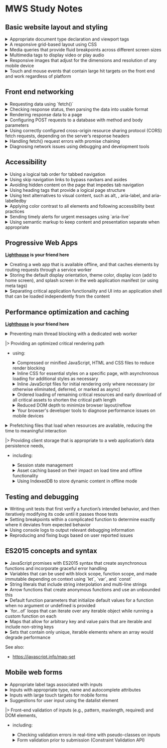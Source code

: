 MWS Study Notes
=====

## Basic website layout and styling
 <details>
    <summary>Appropriate document type declaration and viewport tags
    </summary>
    
```
<!DOCTYPE HTML>
<html lang="en">
```
within `<head>`:
```
<meta name="viewport" content="width=device-width, initial-scale=1.0">
<meta name="description" content="Simple PWA Calculator for practice lab">
```
</details>
    
 <details>
    <summary>A responsive grid-based layout using CSS
    </summary>
    
* Use [flexbox](https://css-tricks.com/snippets/css/a-guide-to-flexbox/)

    - Utilize media queries and change `flex-flow:` css attribute as needed. 

         A: `flex-flow: column` , B: `flex-flow: row` (default)
         ```  
             A           B
             |------|    |      |      |      |  
             | text |    | text | text | text |
             |------|    |      |      |      |
             | text |
             |------|
             | text |
        ```

    - Utilize query selector to target specific children in  a flex container `.container .col:nth-child(1)`
</details>
    
    
 <details>
    <summary>Media queries that provide fluid breakpoints across different screen sizes
    </summary>

* Set the viewport
```
<meta name="viewport" content="width=device-width, initial-scale=1">
```

**When using the viewport meta tag, make sure you don't set `maximum-scale=1` or set `user-scaleable=no`. Let users zoom if they need to!**

* Use Media Queries. 

    - Within same CSS file:
    ```
    @media screen and (max-width: 48rem) {
    .container .col {
        width: 95%;
    }
    }
    ```
    *NOTE: 48rem: (768 pixels at browser's default font size or 48 times the default font size in the user's browser))*

    - Separate CSS files:
    ```
    <link rel="stylesheet" media="(max-width: 640px)" href="max-640px.css">
    <link rel="stylesheet" media="(min-width: 640px)" href="min-640px.css">
    <link rel="stylesheet" media="(orientation: portrait)" href="portrait.css">
    <link rel="stylesheet" media="(orientation: landscape)" href="landscape.css">
    ```
* It is also possible to create queries based on min-device-width, though **this practice is strongly discouraged**.

* Do not use large fixed width elements. **Use relative units**

    *"Consider using relative units like em or rem for things like text size, instead of pixel values. Some browsers support resizing text only in user preferences, and if you're using a pixel value for text, this setting will not affect your copy. If, however, you've used relative units throughout, then the site copy will update to reflect the user's preference."*

* Content should not rely on a particular viewport width to render well.
</details>

    
 <details>
    <summary>Multimedia tags to display video or play audio</summary>

* Use video with multiple formats where possible. 
    ```
    <video controls>
         <source src="https://storage.googleapis.com/webfundamentals-assets/videos/chrome.webm" type="video/webm">
        <source src="https://storage.googleapis.com/webfundamentals-assets/videos/chrome.mp4" type="video/mp4">
        <p>This browser does not support the video element.</p>
    </video>
    ```
</details>

    
 <details>
    <summary>Responsive images that adjust for the dimensions and resolution of any mobile device</summary>

* Remember to prevent responsive images from overflowing the screen
    ```
    img {
        max-width: 100%;
    }
    ```
    *NOTE: You can also Utilize the `vw` and `vh` for this `100vw` = 100 view port width*
    
* Use `srcset`
    ```
    srcset="images/sfo-1600_large.jpg 1600w, images/sfo-1000_large.jpg 1000w, images/sfo-800_medium.jpg 800w, images/sfo-500_small.jpg 500w"
    ```
    *In the above code, "On a 1x display, the browser fetches sfo-500_small.jpg when the window is narrower than 500px, sfo-800_medium.jpg when it is narrower than 800px, and so forth."*

* Use `sizes` attribute to tell the browser the display size of the image before it is fetched.
    ```
    sizes="(max-width: 700px) 90vw, 50vw"
    ```
    *REASON: Unless we tell it otherwise, the browser assumes the images will be displayed at 100% of the viewport width and fetches the images based on this. We need a way to tell the browser beforehand if the images will be displayed at a different size.*
    ```
    <img src="400.png" 
     sizes="(min-width: 600px) 25vw, (min-width: 500px) 50vw, 100vw"
     srcset="100.png 100w, 200.png 200w, 400.png 400w,
             800.png 800w, 1600.png 1600w, 2000.png 2000w" alt="an example image">
    ```
    *The sizes attribute, in the above example, uses several media queries to specify the size of the image. When the browser width is greater than 600px, the image is 25% of the viewport width; when it is between 500px and 600px, the image is 50% of the viewport width; and below 500px, it is full width.*


    [[Read More...](https://ericportis.com/posts/2014/srcset-sizes/)]

* Use `<picture>`
    ```
    <picture>
        <source media="(min-width: 800px)" srcset="head.jpg, head-2x.jpg 2x">
        <source media="(min-width: 450px)" srcset="head-small.jpg, head-small-2x.jpg 2x">
        <img src="head-fb.jpg" srcset="head-fb-2x.jpg 2x" alt="a head carved out of wood">
    </picture>
    ```
    *In the above example, if the browser width is at least 800px then either head.jpg or head-2x.jpg is used, depending on the device resolution. If the browser is between 450px and 800px, then either head-small.jpg or head-small- 2x.jpg is used, again, depending on the device resolution. For screen widths less than 450px and backward compatibility where the picture element isn’t supported, the browser renders the img element instead, and should always be include*
</details>

    
 <details>
    <summary>Touch and mouse events that contain large hit targets on the front end and work regardless of platform</summary>

* When your design is displayed on a mobile device, you should ensure that interactive elements like buttons or links are large enough, and have enough space around them, to make them easy to press without accidentally overlapping onto other elements. This benefits all users, but is especially helpful for anyone with a motor impairment.

* A minimum recommended touch target size is around 48 device independent pixels on a site with a properly set mobile viewport. For example, while an icon may only have a width and height of 24px, you can use additional padding to bring the tap target size up to 48px. The 48x48 pixel area corresponds to around 9mm, which is about the size of a person's finger pad area.

* Touch targets should also be spaced about 8 pixels apart, both horizontally and vertically, so that a user's finger pressing on one tap target does not inadvertently touch another tap target.

* Elements should respond to touch and give visual feedback
    ```
    .btn {
    background-color: #4285f4;
    }

    .btn:hover {
    background-color: #296CDB;
    }

    .btn:focus {
    background-color: #0F52C1;

    /* The outline parameter suppresses the border
    color / outline when focused */
    outline: 0;
    }

    .btn:active {
    background-color: #0039A8;
    }
    ```

*Only suppress the default `outline` styles mentioned above if you have pseudo classes for `:hover`, `:active` and `:focus`!*

**Never set outline to 0 or none without providing a focus alternative!**

* For touch events and gestures: In Chrome (version 55 and later), Internet Explorer & Edge, `PointerEvents` are the recommended approach for implementing custom gestures. In other browsers `TouchEvents` and `MouseEvents` are the correct approach. ie:
    ```
    // Check if pointer events are supported.
    if (window.PointerEvent) {
    swipeFrontElement.addEventListener('pointermove', this.handleGestureMove, true);
    } else {
    swipeFrontElement.addEventListener('touchmove', this.handleGestureMove, true);
    }
    ```
    [[Read More...](https://developers.google.com/web/fundamentals/design-and-ux/input/touch)]

</details>

## Front end networking

    
 <details>
    <summary>Requesting data using `fetch()`</summary>

Basic syntax:
```
fetch('examples/animals.json')
    .then(logResult)
    .catch(logError);
```
</details>

    
 <details>
    <summary>Checking response status, then parsing the data into usable format</summary>

```
fetch('examples/non-existent.json')
.then(response => {
    // check response status
    if (!response.ok) {
    throw Error(response.statusText);
    }
    return response;
})
.then(logResult)
.catch(logError);
```
</details>

    
 <details>
    <summary>Rendering response data to a page</summary>

While it may be tempting to fetch HTML and append it using the innerHTML attribute, **be careful**. This can expose your site to cross-site scripting attacks! Recommended approach:
```
fetch('examples/car-description.txt')
.then(response => {
    // check response status
    if (!response.ok) {
    throw Error(response.statusText);
    }
    return response.text();
})
.then(data => {
    // using existing element
    const message = document.getElementById('message');
    message.textContent = data;


    // To create new elements:
    const message = document.getElementById('contentScreen');
    const card = document.createElement('div')
    card.textContent = data;
    contentScreen.appendChild(card);
})
.catch(logError);
```
</details>
    
 <details>
    <summary>Configuring POST requests to a database with method and body parameters</summary>

* Basic syntax:
    ```
    fetch('examples/login', {
        method: 'POST',
        body: 'name=david&password=hello'
    })
    .then(validateResponse)
    .then(readResponseAsText)
    .then(showText)
    .catch(logError);
    ```
* Utilize the [FormData](https://developer.mozilla.org/en-US/docs/Web/API/FormData) interface:
    ```
    const formData = new FormData(document.getElementById('msg-form'));
    ```
</details>
    
 <details>
    <summary>Using correctly configured cross-origin resource sharing protocol (CORS) fetch requests, depending on the server’s response headers</summary>

```
fetch('http://localhost:5001/', {
    method: 'POST',
    body: formData,
    mode: 'no-cors'
})
```

* `same-origin` — If a request is made to another origin with this mode set, the result is simply an error. You could use this to ensure that a request is always being made to your origin.
* `no-cors` — Prevents the method from being anything other than HEAD, GET or POST, and the headers from being anything other than simple headers. 
* `cors` — Allows cross-origin requests, for example to access various APIs offered by 3rd party vendors. These are expected to adhere to the CORS protocol. Only a limited set of headers are exposed in the Response, but the body is readable.

</details>

 <details>
    <summary>Handling fetch() request errors with promise chaining</summary>

Basic syntax:
```
fetch('examples/car-description.txt')
.then(validateResponse)
.then(readResponseAsText)
.then(showText)
.catch(error=>{
    // handle errors here
});
```
</details>
    
 <details>
    <summary>Diagnosing network issues using debugging and development tools</summary>

https://developers.google.com/web/tools/chrome-devtools/network

</details>

## Accessibility

 <details>
    <summary>Using a logical tab order for tabbed navigation</summary>

* It's important to note that, using CSS, it's possible to have things exist in one order in the DOM but appear in a different order on screen. For example, if you use a CSS property like `float` to move one button to the right, the buttons appear in a different order on screen. But, because their order in the DOM remains the same, so does their tab order.

    **Be careful when changing the visual position of elements on screen using CSS. This can cause the tab order to jump around, seemingly at random, confusing users who rely on the keyboard.**


* Use `tabindex`
    
    - `tabindex="0"`: Inserts an element into the natural tab order. The element can be focused by pressing the Tab key, and the element can be focused by calling its focus() method
        ```
        <custom-button tabindex="0">Press Tab to Focus Me!</custom-button>
        ```
    - `tabindex="-1"`: Removes an element from the natural tab order, but the element can still be focused by calling its focus() method
        ```
        <button id="foo" tabindex="-1">I'm not keyboard focusable</button>
        <button onclick="foo.focus();">Focus my sibling</button>
        ```
    - `tabindex="5"`: Any tabindex greater than 0 jumps the element to the front of the natural tab order. If there are multiple elements with a tabindex greater than 0, the tab order starts from the lowest value that is greater than zero and works its way up. **Using a tabindex greater than 0 is considered an anti-pattern.**
        ```
        <button>I should be first</button>
        <button>And I should be second</button>
        <button tabindex="5">But I jumped to the front!</button>
        ```
* Utilize `aria-hidden` attribute. Applying this attribute to an element effectively removes it and all of its descendants from the accessibility tree. The only exceptions are elements referred to by an aria-labelledby or aria-describedby attribute.

* When making your own control elements refer to https://www.w3.org/TR/wai-aria-practices/
</details>

 <details>
    <summary>Using skip navigation links to bypass navbars and asides</summary>

* Example
    ```
    <body>
    <a href="#maincontent">Skip to main content</a>
    ...
    <main id="maincontent">
    <h1>Heading</h1>
    <p>This is the first paragraph</p>
    ```
</details>

 <details>
    <summary>Avoiding hidden content on the page that impedes tab navigation</summary>

* *When you have elements like this that receive focus when they're off screen, it can seem as if the focus is disappearing and reappearing as the user tabs through the page — clearly an undesirable effect. Ideally, we should prevent the panel from gaining focus when it's off screen, and only allow it to be focused when the user can interact with it.*

* Sometimes you need to do a bit of detective work to figure out where focus has gone. You can use `document.activeElement` from the console to figure out which element is currently focused

</details>

 <details>
    <summary>Using heading tags that provide a logical page structure</summary>

* Heading list follows the DOM order rather than the visual order.

* Not all headings have to be visible on-screen. Wikipedia, for instance, uses a technique that deliberately places some headings off-screen to specifically make them accessible only to screen readers and other assistive technology.
    ```
    <style>
    .sr-only {
        position:absolute;
        left:-10000px;
        top:auto;
        width:1px;
        height:1px;
        overflow:hidden;
    }
    </style>

    <h2 class="sr-only">This heading is offscreen.</h2>
    ```
</details>

 <details>
    <summary>Using text alternatives to visual content, such as alt, <label>, aria-label, and aria-labelledby</summary>

* Clickable text such as "learn more" or "click here" provides no semantic information about where the link goes. Instead, **use descriptive text like "learn more about responsive design" or "see this canvas tutorial" to help screen readers provide meaningful context about links.**

    ```
    <a href="moreinfo.html" aria-label="learn more about responsive design">Learn More</a>
    ```
* `alt` - use the alt attribute to provide a useful text alternative to this image. *`alt` differs from `title`, or any type of `caption`, in that it is **only used if the image is not available.***
    ```
    <img src="example.jpg" alt="An example"/>
    ```

    Writing useful alt text is a bit of an art. In order for a string to be a usable text alternative, it needs to convey the same concept as the image, in the same context.

    It's not always useful to describe an image. For example, consider a magnifying glass image inside a search button that has the text "Search". If the text wasn't there, you would definitely give that image an alt value of "search". But because we have the visible text, the screen reader will pick up and read aloud the word "search"; thus, an identical alt value on the image is redundant.

    However, we know that if we leave the alt text out, we'll probably hear the image file name instead, which is both useless and potentially confusing. In this case you can just use an empty alt attribute, and the screen reader will skip the image altogether.

    **All images should have an alt attribute, but they need not all have text.**

* `aria-label` - allows us to specify a string to be used as the accessible label.
    ```
    <button aria-label="menu" class="hamburger"></button>
    ```

* `aria-labelledby` - allows us to specify the ID of another element in the DOM as an element's label.
    ```
    <span id="rg-label">Drink Options</span>
    <div role="radiogroup" aria-labelledby="rg-label">
        ...
    </div>
    ```

* `aria-owns` - This attribute allows us to tell assistive technology that an element that is separate in the DOM should be treated as a child of the current element, or to rearrange existing child elements into a different order. For example, if a pop-up sub-menu is visually positioned near its parent menu, but cannot be a DOM child of its parent because it would affect the visual presentation, you can use aria-owns to present the sub-menu as a child of the parent menu to a screen reader.

* `label`
    ```
    <label>
        <input type="checkbox">Receive promotional offers?
    </label>
    ``` 
    or
    ```
    <input id="promo" type="checkbox">
    <label for="promo">Receive promotional offers?</label>
    ```
https://developers.google.com/web/fundamentals/accessibility/semantics-aria/aria-labels-and-relationships

</details>

 <details>
    <summary>Applying color contrast to all elements and following accessibility best practices</summary>

* The contrast ratio of `4.5:1` was chosen for level AA because it compensates for the loss in contrast sensitivity...For users with low vision impairments or color deficiencies, we can increase the contrast up to `7:1` for body text.

* Use the [Chrome Accessibility tools](https://chrome.google.com/webstore/detail/accessibility-developer-t/fpkknkljclfencbdbgkenhalefipecmb) to identify low contrast issues

* The WebAIM checklist states...**"color should not be used as the sole method of conveying content or distinguishing visual elements...color alone should not be used to distinguish links from surrounding text"** unless they meet certain contrast requirements. The checklist recommends adding an additional indicator such as an underscore (using the CSS text-decoration property) to indicate when the link is active. 

* A useful exercise is to turn on high-contrast settings and verify that all of the UI in your application is still visible and usable.
</details>

 <details>
    <summary>Sending timely alerts for urgent messages using `aria-live`</summary>

* `aria-live `lets developers mark a part of the page as "live" in the sense that updates should be communicated to users immediately regardless of the page position, rather than if they just happen to explore that part of the page. When an element has an aria-live attribute, the part of the page containing it and its descendants is called a live region.

    * `aria-live="polite"` tells assistive technology to alert the user to this change when it has finished whatever it is currently doing. It's great to use if something is important but not urgent, and accounts for the majority of aria-live use.
    * `aria-live="assertive"` tells assistive technology to interrupt whatever it's doing and alert the user to this change immediately. This is only for important and urgent updates, such as a status message like "There has been a server error and your changes are not saved; please refresh the page", or updates to an input field as a direct result of a user action, such as buttons on a stepper widget.
    * `aria-live="off"` tells assistive technology to temporarily suspend aria-live interruptions.

* `aria-relevant` indicates what types of changes should be presented to the user. There are some options that may be used separately or as a token list.

    * `additions`, meaning that any element being added to the live region is significant. For example, appending a span to an existing log of status messages would mean that the span would be announced to the user (assuming that aria-atomic was false).
    * `text`, meaning that text content being added to any descendant node is relevant. For example, modifying a custom text field's textContent property would read the modified text to the user.
    * `removals`, meaning that the removal of any text or descendant nodes should be conveyed to the user.
    * `all`, meaning that all changes are relevant. However, the default value for aria-relevant is additions text, meaning that if you don't specify aria-relevant it will update the user for any addition to the element, which is what you are most likely to want.

</details>

 <details>
    <summary>Using semantic markup to keep content and presentation separate when appropriate</summary>

* HTML5 introduced some new elements that help define the semantic structure of the page, including `header`, `footer`, `nav`, `article`, `section`, `main`, and `aside`. These elements specifically provide structural clues in the page without forcing any built-in styling (which you should do with CSS anyway).
    ```
    |-----------------------------------|
    | Header                            |
    | | Logo   | Nav                    |
    |-----------------------------------|
    | Main                              |
    ||---------------------------------||
    || Article                         ||
    |||--------------------------------||
    ||| Section           | Aside      ||
    |||-------------------|------------||
    ||| Section           | Aside      ||
    |||-------------------|            ||
    ||| Section           |            ||
    |-----------------------------------|
    | Footer                            |
    || Nav                    | Nav     |

    ```
    See also https://www.semrush.com/blog/semantic-html5-guide/

* Avoid using `div`,`span`, `a` as buttons etc. Style the `button` instead

    *When we don't use an actual button element, the screen reader has no way to know what it has landed on. Also, we would have to do the extra work of adding tabindex to make it usable to keyboard-only users because, as it is coded now, it can only be used with a mouse.*

* Avoid using `<br/>`. Use more css or more semantic tags to seperate content

* Avoid using `<b>`, If its purely presentational, styles like `font-weight:bold`. If it is for emphasis use `<strong>` or `<em>`, this will be empahsized 

</details>

## Progressive Web Apps

**[Lighthouse](https://developers.google.com/web/tools/lighthouse/) is your friend here**

 <details>
    <summary>Creating a web app that is available offline, and that caches elements by routing requests through a service worker</summary>

1. Register a service worker
    ```
    if ('serviceWorker' in navigator) {
    window.addEventListener('load', function() {
        navigator.serviceWorker.register('service-worker.js')
        .then(reg => {
            console.log('Service worker registered! 😎', reg);
        })
        .catch(err => {
            console.log('😥 Service worker registration failed: ', err);
        });
    });
    }
    ```

2. Precache resources. (This code is in your service worker)
    ```
    const cacheName = 'cache-v1';
    const precacheResources = [
    '/',
    'index.html',
    'styles/main.css',
    'images/logo.jpg',
    ];

    self.addEventListener('install', event => {
    console.log('Service worker install event!');
    event.waitUntil(
        caches.open(cacheName)
        .then(cache => {
            return cache.addAll(precacheResources);
        })
    );
    });

    self.addEventListener('activate', event => {
    console.log('Service worker activate event!');
    });

    self.addEventListener('fetch', event => {
    console.log('Fetch intercepted for:', event.request.url);
    event.respondWith(caches.match(event.request)
        .then(cachedResponse => {
            if (cachedResponse) {
            return cachedResponse;
            }
            return fetch(event.request);
        })
        );
    });
    ```
    **TIP: Remember The service worker must be on the same origin as the document that registers the ServiceWorker**

</details>

 <details>
    <summary>Storing the default display orientation, theme color, display icon (add to home screen), and splash screen in the web application manifest (or using meta tags)</summary>

* The `manifest.json` file tells the browser how to style and format some of the progressive aspects your app, such as the browser chrome, home screen icon, and splash screen. It can also be used to configure your web app to open in standalone mode, like a native app does (in other words, outside of the browser).

    Support is still under development for some browsers as of the time of this writing, and the `<meta>` tags configure a subset of these features for certain browsers that don't yet have full support.

* Manifest must be in the root of web app `/manifest.json`

* Manifest boilerplate:
    ```
    {
    "name": "Space Missions",
    "short_name": "Space Missions",
    "lang": "en-US",
    "start_url": "/index.html",
    "display": "standalone",
    "theme_color": "#FF9800",
    "background_color": "#FF9800",
    "icons": [
        {
        "src": "images/touch/icon-128x128.png",
        "sizes": "128x128"
        },
        {
        "src": "images/touch/icon-192x192.png",
        "sizes": "192x192"
        },
        {
        "src": "images/touch/icon-256x256.png",
        "sizes": "256x256"
        },
        {
        "src": "images/touch/icon-384x384.png",
        "sizes": "384x384"
        },
        {
        "src": "images/touch/icon-512x512.png",
        "sizes": "512x512"
        }
    ]
    }
    ```

* PWA Meta tags ( needless to say these are part of the `<head>` ):
    ```
    <link rel="manifest" href="manifest.json">

    <meta name="mobile-web-app-capable" content="yes">
    <meta name="apple-mobile-web-app-capable" content="yes">
    <meta name="application-name" content="Space Missions">
    <meta name="apple-mobile-web-app-title" content="Space Missions">
    <meta name="theme-color" content="#FF9800">
    <meta name="msapplication-navbutton-color" content="#FF9800">
    <meta name="apple-mobile-web-app-status-bar-style" content="black-translucent">
    <meta name="msapplication-starturl" content="/index.html">
    <meta name="viewport" content="width=device-width, initial-scale=1, shrink-to-fit=no">

    <link rel="icon" sizes="128x128" href="/images/touch/icon-128x128.png">
    <link rel="apple-touch-icon" sizes="128x128" href="/images/touch/icon-128x128.png">
    <link rel="icon" sizes="192x192" href="icon-192x192.png">
    <link rel="apple-touch-icon" sizes="192x192" href="/images/touch/icon-192x192.png">
    <link rel="icon" sizes="256x256" href="/images/touch/icon-256x256.png">
    <link rel="apple-touch-icon" sizes="256x256" href="/images/touch/icon-256x256.png">
    <link rel="icon" sizes="384x384" href="/images/touch/icon-384x384.png">
    <link rel="apple-touch-icon" sizes="384x384" href="/images/touch/icon-384x384.png">
    <link rel="icon" sizes="512x512" href="/images/touch/icon-512x512.png">
    <link rel="apple-touch-icon" sizes="512x512" href="/images/touch/icon-512x512.png">
    ```
</details>

 <details>
    <summary>Separating critical application functionality and UI into an application shell that can be loaded independently from the content</summary>

* An App Shell should: 
    - Load fast
    - Use as little data as possible
    - Use static assets from a local cache
    - Separate content from navigation
    - Retrieve and display page-specific content (HTML, JSON, etc.)
    - Optionally, cache dynamic content

* Sample App Shell Boilerplate:
    ```
    <!DOCTYPE html>
    <html>
    <head>
    <meta charset="utf-8">
    <title>App Shell</title>
    <link rel="manifest" href="/manifest.json">
    <meta http-equiv="X-UA-Compatible" content="IE=edge">
    <meta name="viewport" content="width=device-width, initial-scale=1.0">
    <link rel="stylesheet" type="text/css" href="styles/inline.css">
    </head>

    <body>
    <header class="header">
        <h1 class="header__title">App Shell</h1>
    </header>

    <nav class="nav">
    ...
    </nav>

    <main class="main">
    ...
    </main>

    <div class="dialog-container">
    ...
    </div>

    <div class="loader">
        <!-- Show a spinner or placeholders for content -->
    </div>

    <script src="app.js" async></script>
    <script>
    if ('serviceWorker' in navigator) {
        navigator.serviceWorker.register('/sw.js').then(function(registration) {
        // Registration was successful
        console.log('ServiceWorker registration successful with scope: ', registration.scope);
        }).catch(function(err) {
        // registration failed :(
        console.log('ServiceWorker registration failed: ', err);
        });
    }
    </script>
    </body>
    </html>
    ```
</details>

## Performance optimization and caching

**[Lighthouse](https://developers.google.com/web/tools/lighthouse/) is your friend here**

 <details>
    <summary>Preventing main thread blocking with a dedicated web worker</summary>

* Basic Syntax
    ```
    if (!window.Worker) {
        console.log('Your browser doesn\'t support web workers.')
        return;
    }
	const myWorker = new Worker("worker.js");
    ```
* Setup listener for data from worker
    ```
	myWorker.onmessage = (event) => {
      // receive data from worker
	}
    ```
* Send data to Worker
    ```
	const myWorker = new Worker("worker.js");
	const sendMessage = () => {
	  myWorker.postMessage(values);
	}
    ```
* Inside worker: Handle received data
    ```
    onmessage = (event) => {
        console.log('Worker: Message received', event);
    }
    ```
    or
    ```
    self.addEventListener('message', (event) => {
        console.log('Worker: Message received', event);
    })
    ```
* Inside worker: Post data back 
    ```
    postMessage(workerResult);
    ```
</details>

|> Providing an optimized critical rendering path 
* using:
    <details>
        <summary>Compressed or minified JavaScript, HTML and CSS files to reduce render blocking</summary>

    * `Minification` is the removal of unnecessary whitespace, comments and other content in text-based resources. It significantly reduces the amount of data you send to users without impacting functionality. Use *uglification* in JavaScript to get more savings through shortening variable and method names. Since SVG is a text-based image format, *it can be optimized with SVGO*.
    </details>


    <details>
            <summary>Inline CSS for essential styles on a specific page, with asynchronous loading for additional styles as necessary</summary>

    * `<link rel="preload">` informs the browser that a resource is needed as part of the current navigation, and that it should start getting fetched as soon as possible.
        ```
        <link rel="preload" as="script" href="super-important.js">
        <link rel="preload" as="style" href="critical.css">
        ```
        - Resources that are fetched using `<link rel="preload">`, but not used by the current page within 3 seconds will trigger a warning in the Console in Chrome Developer Tools, so be sure to keep an eye out for these!*

        - In order to reduce the amount of time the user has to wait for the text content of your site, as well as avoid jarring flashes between system fonts and your preferred ones, you can use <link rel="preload"> in your HTML to let the browser know immediately that a font is needed.

            ```
            <link rel="preload" as="font" crossorigin="crossorigin" type="font/woff2" href="myfont.woff2">
            ```
            *Note that the use of `crossorigin` here is important; without this attribute, the preloaded font is ignored by the browser, and a new fetch takes place. This is because fonts are expected to be fetched anonymously by the browser, and the preload request is only made anonymous by using the `crossorigin` attribute.*

        - **Use-case:** Critical Path CSS and JavaScript

    * `<link rel="preconnect">` informs the browser that your page intends to establish a connection to another origin, and that you’d like the process to start as soon as possible.
        ```
        <link rel="preconnect" href="https://example.com">
        ```
        - **Use-case:** Knowing *Where From*, but not *What* You're Fetching. ie fonts that may change version

        - **Use-case:** Streaming Media

    </details>

    <details>
        <summary>Inline JavaScript files for initial rendering only where necessary (or otherwise eliminated, deferred, or marked as async)</summary>
    
    * Important JS :
         The script is fetched and executed immediately, before the browser continues parsing the page
        ```
        <head>
        <link rel="preload" as="script" href="super-important.js">
        ```
    * all other JS: 
        `async` - A script that will be run asynchronously as soon as it is available
        ```
        <script src="demo_async.js" async></script>
        </body>
        ```
        ```
        -------------------+---------+---------------------
          parsing HTML     | Wait... |  resume parsing html
        --------+----------+---------+---------------------
                | fetching | execute |
                | script   | script  |
        ```
        or 
        `defer` - A script that will not run until after the page has loaded:
        ```
        <script src="demo_defer.js" defer></script>
        </body>
        ```
        ```
        -----------------------------------+---------------
          parsing HTML                     | execute script
        --------+----------+---------------+---------------
                | fetching |
                | script   | 
        ```

    </details>

    <details>
        <summary>Ordered loading of remaining critical resources and early download of all critical assets to shorten the critical path length</summary>

    * The browser's steps when rendering: 
        1. Process HTML markup and build the DOM tree.
        2. Process CSS markup and build the CSSOM tree.
        3. Combine the DOM and CSSOM into a render tree.
        4. Run layout on the render tree to compute geometry of each node.
        5. Paint the individual nodes to the screen.

        **Optimizing the critical rendering path is the process of minimizing the total amount of time spent performing steps 1 through 5 in the above sequence. Doing so renders content to the screen as quickly as possible and also reduces the amount of time between screen updates after the initial render; that is, achieve higher refresh rates for interactive content.**

    * *Optimizing the critical rendering path* refers to prioritizing the display of content that relates to the current user action. It includes
        - Minimizing the number of critical resources: eliminating them, deferring their download, marking them as async, and so on.
        - Optimizing the number of critical bytes to reduce the download time (number of roundtrips).
        - Optimizing the order in which the remaining critical resources are loaded: downloading all critical assets as early as possible to shorten the critical path length.

    * **CSS is a render blocking resource. Get it to the client as soon and as quickly as possible to optimize the time to first render.**.

    * Let's consider some hands-on examples:
        ```
        <link href="style.css"    rel="stylesheet">
        <link href="style.css"    rel="stylesheet" media="all">
        <link href="portrait.css" rel="stylesheet" media="orientation:portrait">
        <link href="print.css"    rel="stylesheet" media="print">
        ```

        * The first declaration is render blocking and matches in all conditions.
        * The second declaration is also render blocking: "all" is the default type so if you don’t specify any type, it’s implicitly set to "all". Hence, the first and second declarations are actually equivalent.
        * The third declaration has a dynamic media query, which is evaluated when the page is loaded. Depending on the orientation of the device while the page is loading, portrait.css may or may not be render blocking.
        * The last declaration is only applied when the page is being printed so it is not render blocking when the page is first loaded in the browser.

    * `<link rel="prefetch">` doesn’t try to make something critical happen faster; instead, it tries to make something non-critical happen earlier, if there’s a chance.
        ```
        <link rel="prefetch" href="page-2.html">
        ```
    </details>

    <details>
        <summary>Reduced DOM depth to minimize browser layout/reflow</summary>
    </details>

    <details>
        <summary>Your browser's developer tools to diagnose performance issues on mobile devices</summary>

    * `Coverage tab` - can help you find unused JavaScript and CSS code. Removing unused code can speed up your page load and save your mobile users cellular data. 
        https://developers.google.com/web/tools/chrome-devtools/coverage

    * `Network tab` - https://developers.google.com/web/tools/chrome-devtools/network

    * `Audits tab` (the best in my opinion)- https://developers.google.com/web/tools/lighthouse

    </details>



 <details>
    <summary>Prefetching files that load when resources are available, reducing the time to meaningful interaction</summary>

* Use `<link rel="prefetch">`
    ```
    <link rel="prefetch" href="page-2.html">
    ```
* Use `serviceWorker` to cache resources

 </details>

|> Providing client storage that is appropriate to a web application’s data persistence needs, 
* including:

    <details>
        <summary>Session state management</summary>
    </details>

    <details>
        <summary>Asset caching based on their impact on load time and offline functionality</summary>
    </details>
    <details>
        <summary>Using IndexedDB to store dynamic content in offline mode</summary>

    **IMPORTANT ! The google tutorials use `idb`, I'm not sure whether we will be allowed to use the idb wrapper during the exam. I've also included the method of doing tasks directly without the idb wrapper.**

    * Because IndexedDB isn't supported by all browsers, we need to check that the user's browser supports it before using it. 
        ```
        if (!('indexedDB' in window)) {
            console.log('This browser doesn\'t support IndexedDB');
            return;
        }
        ```
    * Opening a database
        - default
            ```
            const DBOpenRequest = window.indexedDB.open('developer-books', 1);
            ```
        - idb
            ```
            dbPromise = idb.open('developer-books', 1);
            ```
            `idb.open` takes a database name, version number, and optional callback function for performing database updates (not included in the above code).

    * Upgrading the database:
        - default

            ```
            let db;
            const DBOpenRequest = window.indexedDB.open('developer-books', 2);

            DBOpenRequest.onupgradeneeded = (event) => {
                //handle upgrade logic
                db = DBOpenRequest.result;
                switch (event.oldVersion) {
                case 0:
                // a placeholder case so that the switch block will
                // execute when the database is first created
                // (oldVersion is 0)
                case 1:
                    // handle update logic
                    console.log("upgrading...")
                    console.log('Creating the products object store');
                    db.createObjectStore('products', { keyPath: 'id' });
                }
            }
            ```
        - idb 
            ```
            var dbPromise = idb.open('developer-books', 2, function(upgradeDb) {
            switch (upgradeDb.oldVersion) {
                case 0:
                // a placeholder case so that the switch block will 
                // execute when the database is first created
                // (oldVersion is 0)
                case 1:
                // handle update logic
                console.log("upgrading...")
                console.log('Creating the products object store');
                upgradeDb.createObjectStore('products', {keyPath: 'id'});
                }
            });
            ```
            *`2` represents the version number of your database (it can be any number you want)*

            *`upgradeDb.oldVersion` is the version number of the existing database. Use that in a switch block to handle different DB Version upgrades. Note that no `break` statements are included in the switch block, this is intentional, so that the script runs through all the blocks*

    * All database operations must be carried out within a transaction. 

    * For multiple items, leverage `Promise.all` to catch errors within the transaction:
        ```
        dbPromise.then(function(db) {
        var tx = db.transaction('products', 'readwrite');
        var store = tx.objectStore('products');
        var items = [
            {
            title: 'MWS guide',
            author: 'nadchif'
            published: '12/12/2019',
            },
            // ... more items here ....
        ];
        return Promise.all(items.map(function(item) {
            console.log('Adding item: ', item);
            return store.add(item);
            })
        ).catch(function(e) {
            tx.abort();
            console.log(e);
        }).then(function() {
            console.log('All items added successfully!');
        });
        });
        ```
</details>

## Testing and debugging

<details>
        <summary>Writing unit tests that first verify a function’s intended behavior, and then iteratively modifying its code until it passes those tests</summary>

*IMPORTANT: I couldn't find details on how exactly the Google Study Guide expects us to write our unit tests. So these are methods I thought of*

* Using my own custom test runner that wraps console.asserts
    ```
    const MyTestRunner = () =>{
        const tests = []
        const test = (name, fn) => {
            tests.push({ name, fn })
        }
        const reset = () => {
            tests = [];
        }
        const run = () => {
            tests.forEach(t => {
                console.group(`Testing...${t.name}`);
                console.assert((function () {
                return t.fn();
                }()), t.name);
            });
        }
        return {
            reset,
            run,
            test
        }
    }
    // Example usage:

    const myTestRunner = myTestRunner();
    const n = 3

    // add tests. Test must be a function that returns a boolean
    myTestRunner.test('n should be greater than 2', () => {
        return n > 4;
    });
    // run tests
    myTestRunner.run();

    ```
* Doing it manually in the console
    ```
    const n = 3;

    console.group('Testing ... n should be greater than 2');
    console.assert((n > 2), `${n} is not greater than 2`);
    console.groupEnd();

    console.group('Testing ... n + 1 should be greater than 5');
    console.assert((function () {
    const result = n + 1;
    return (result > 5);
    }()), `${n} is not greater than 5`);
    console.groupEnd();
    ```

    
</details>


<details>
        <summary>Setting breakpoints within a complicated function to determine exactly where it deviates from expected behavior</summary>

        https://developers.google.com/web/tools/chrome-devtools/javascript

</details>

<details>
        <summary>Using console logs to output relevant debugging information</summary>
        
* Use `console.log()` for basic logging
* Use `console.error()` and `console.warn()` for eye-catching stuff
* Use `console.group()` and `console.groupEnd()` to group related messages and avoid clutter
    ```
    console.group("Authentication phase");
    console.log("Authenticating user", user);
    // authentication code here...
    if (!authenticated) {
        console.log("User not authenticated.", user)
    }
    console.groupEnd();
    ```
    *When using groups heavily, it can be very useful to not see everything as it happens. For these times you can automatically collapse groups by calling `console.groupCollapsed()` instead of `console.group()`*

* Use `console.assert()` to show conditional error messages
    ```
    console.assert(list.childNodes.length <= 500, "Node count is > 500");
    ```
* Formatting:
    - `%s`	Formats the value as a string
    - `%i` or `%d`	Formats the value as an integer
    - `%f`	Formats the value as a floating point value
    - `%o`	Formats the value as an expandable DOM element. As seen in the Elements panel
    - `%O`	Formats the value as an expandable JavaScript object
    - `%c`	Applies CSS style rules to the output string as specified by the second parameter
        ```
        console.log("%cThis will be formatted with large, blue text", "color: blue; font-size: x-large");
        ```
    https://developers.google.com/web/tools/chrome-devtools/console/console-write
</details>

<details>
        <summary>Reproducing and fixing bugs based on user reported issues</summary>
</details>

## ES2015 concepts and syntax

<details>
        <summary>JavaScript promises with ES2015 syntax that create asynchronous functions and incorporate graceful error handling</summary>

* Basic syntax
    ```
    const getPromisedData = (param) => {
    const promiseOfData = new Promise((resolve, reject) => {
            if(successful)
                resolve(successObject)
            } else {
                reject(Error('Your error description here'));
            }
        });
    return promiseOfData;    
    }
    ```
 * Chaining and handling errors
    ```
    const promiseRunChain = () => {
    return getPromisedData(param)
    .then(doStuff)
    .then(doMoreStuff)
    .catch(handleError); 
    }
    ```
* Multiple Promises

    `Promise.all`
    ```
    const promises = [
    getPromisedData(param),
    getPromisedData(param),
    getPromisedData(param)
    ];

    Promise.all(promises).then((values) => {
        console.log(values);
    });
    // expected output: Array [value, value1, value3]
    ```
    `Promise.race`
    ```
    const promise1 = new Promise((resolve, reject) => {
        setTimeout(resolve, 500, 'one');
    });

    const promise2 = new Promise((resolve, reject) => {
        setTimeout(resolve, 100, 'two');
    });

    Promise.race([promise1, promise2]).then((value) => {
        console.log(value);
        // Both resolve, but promise2 is faster
    });
    // expected output: "two"
    ```
</details>

<details>
        <summary>Variables that can be used with block scope, function scope, and made immutable depending on context using `let`, `var`, and `const`</summary>

TIP: use `const` by default, only fall to `let` if you're sure the variable will change;

</details>

<details>
        <summary>String literals that include string interpolation and multi-line strings</summary>

DO
```
const name = 'John';
const age = 21;
console.log(`His name is ${name}, he is ${age} years old`);
```
AVOID
```
console.log('His name is' + name + ', he is ' + age + ' years old');
```
---
DO
```
console.log(`I would like to 
Log this message
in more than just one line`);
```
AVOID
```
console.log('I would like to');
console.log('Log this message');
console.log('in more than just one line');
```

</details>

<details>
        <summary>Arrow functions that create anonymous functions and use an unbounded this</summary>

```
const functionName = (param1, param2) => {
    // process function here
    return result;
}
```

```
const functionName = param1 => param1 * 2;
```
</details>


<details>
        <summary>Default function parameters that initialize default values for a function when no argument or undefined is provided</summary>

```
const add = (a=3, b=5) => {
        return a + b; 
}
```
* Earlier parameters are available to later default parameters. If `b` was a function, it could use `a`

</details>

<details>
        <summary>`for...of` loops that can iterate over any iterable object while running a custom function on each</summary>

* **DON'T confuse `for...in` with `for...of`**

    DON'T USE
    ```
    for (var index in myArray) {   
    console.log(myArray[index]);
    }
    ```
    `for–in` was designed to work on plain old Objects with string keys. For Arrays, it’s not so great.

    DO
    ```
    for (var value of myArray) {
    console.log(value);
    }
    ```

* Unlike `forEach()`, `for...of` works with break, continue, and return.

* It also works on `Map` and `Set` objects.
</details>

<details>
        <summary>Maps that allow for arbitrary key and value pairs that are iterable and include non-string keys</summary>

* `Map` is a collection of keyed data items, just like an Object. But the main difference is that **Map allows keys of any type**.

    *Maps can be very flexible in places where objects can be a bit annoying, and it strongly serves the purpose in some specific scenarios, like adding and deleting key-pairs frequently.*

* Although `map[key]` also works, e.g. we can set `map[key] = 2`, this is treating map as a plain JavaScript object, so it implies all corresponding limitations (no object keys and so on). **We should use map methods: set, get and so on.**

* Iterating:
    ```
    // iterate over keys (vegetables)
    for (let vegetable of recipeMap.keys()) {
        alert(vegetable); // cucumber, tomatoes, onion
    }

    // iterate over values (amounts)
    for (let amount of recipeMap.values()) {
        alert(amount); // 500, 350, 50
    }

    // iterate over [key, value] entries
    for (let entry of recipeMap) { // the same as of recipeMap.entries()
        alert(entry); // cucumber,500 (and so on)
    }
    ```
    *The iteration goes in the same order as the values were inserted. Map preserves this order, unlike a regular Object.*
</details>

<details>
        <summary>Sets that contain only unique, iterable elements where an array would degrade performance</summary>

* A `Set` is a special type collection – “set of values” (without keys), where each value may occur only once.

* Iterating:
    ```
    let set = new Set(['red', 'green', 'blue']);
    for (let x of set) {
        console.log(x);
    }
    ```
</details>

See also: 
* https://javascript.info/map-set

## Mobile web forms

<details>
        <summary>Appropriate label tags associated with inputs</summary>

The `label` element provides direction to the user, telling them what information is needed in a form element. Each `label` is associated with an input element by placing it inside the `label` element, or by using the "for" attribute. Applying labels to form elements also helps to improve the touch target size: the user can touch either the `label` or the input in order to place focus on the input element.

```
<label>
    <input type="checkbox">Receive promotional offers?
</label>
``` 
or
```
<input id="promo" type="checkbox">
<label for="promo">Receive promotional offers?</label>
```

* `Placeholder`s disappear as soon as the user starts typing in an element, thus **they are not a replacement for labels**. They should be used as an aid to help guide users on the required format and content.
</details>

<details>
        <summary>Inputs with appropriate type, name and autocomplete attributes</summary>

* Input Types
    - `url` - For entering a URL. It must start with a valid URI scheme, for example http://, ftp:// or mailto:.
    - `tel` - For entering phone numbers. It does not enforce a particular syntax for validation, so if you want to ensure a particular format, you can use pattern.
    - `email` - For entering email addresses, and hints that the @ should be shown on the keyboard by default. You can add the multiple attribute if more than one email address will be provided.
    - `search` - A text input field styled in a way that is consistent with the platform's search field.
    - `number` - For numeric input, can be any rational integer. Additionally, iOS requires using pattern="\d*" to show the numeric keyboard.
    - `range` - For number input, but unlike the number input type, the value is less important. It is displayed to the user as a slider control.
    - `datetime-local` - For entering a date and time value where the time zone provided is the local time zone.
    - `date` - For entering a date (only) with no time zone provided.
    - `time` - For entering a time (only) with no time zone provided.
    - `week` - For entering a week (only) with no time zone provided.
    - `month` - For entering a month (only) with no time zone provided.
    - `color` - For picking a color.

 * Use `placeholder`s to provide guidance about what you expect.

 * To help the browser auto-complete the form, use established name's for elements and include the `autocomplete` attribute.

    *Chrome requires input elements to be wrapped in a `<form>` tag to enable auto-complete. If they're not wrapped in a form tag, Chrome will offer suggestions, but will not complete the form.*

 * Autocomplete types and name (for `<input name="">`)

    - Name - `name`, `fname`, `mname`, `lname`
    - Email	- `email`
    - Address - `address`, `city`, `region`, ` province`, `state`, `zip`, `zip2`, `postal`, `country`
    - Phone	- `phone`, `mobile`, `country-code`, `area-code`, `exchange`, `suffix ext`
    - Credit Card - `ccname`, `cardnumber`, `cvc`, `ccmonth`, `ccyear`, `exp-date`, `card-type`
    - Usernames - `username`
    - Passwords - `password`

* Tips for autocomplete:
    - DO NOT use javascript to truncate input on "invalid" fields

    - DO NOT create your own form controls, especially custom dropdowns that replace `<select>` elements. This works poorly with accessibility frameworks as well as with Chrome Autofill. Instead, use standard dropdowns and other elements that can be easily modified through modern CSS.

    - DO NOT use fake placeholder by setting the placeholder text as the value of the field (e.g., value="First Name") and using JavaScript to remove the value when the field gains focus. Autofill interprets such values as user-entered and doesn't replace the placeholder text with actual values, resulting in a poor Autofill experience. Instead, use floating field labels or placeholder="First Name" to guide users.
</details>

<details>
        <summary>Inputs with large touch targets for mobile forms</summary>

* `Labels` and `input`s should be large enough to be easy to press. In portrait viewports, field `label`s should be above `input` elements, and beside them in landscape. Ensure field `label`s and the corresponding `input` boxes are visible at the same time.

* A minimum recommended touch target size is around 48 device independent pixels on a site with a properly set mobile viewport. For example, while an icon may only have a width and height of 24px, you can use additional padding to bring the tap target size up to 48px. The 48x48 pixel area corresponds to around 9mm, which is about the size of a person's finger pad area.
</details>

<details>
        <summary>Suggestions for user input using the datalist element</summary>


* The `datalist` element isn't an input type, but a list of suggested input values to associated with a form field. It lets the browser suggest autocomplete options as the user types. Unlike select elements where users must scan long lists to find the value they're looking for, and limiting them only to those lists, `datalist` element provides hints as the user types.

    ```
    <label for="frmFavChocolate">Favorite Type of Chocolate</label>
    <input type="text" name="fav-choc" id="frmFavChocolate" list="chocType">
    <datalist id="chocType">
        <option value="white">
        <option value="milk">
        <option value="dark">
    </datalist>
    ```
</details>

|> Front-end validation of inputs (e.g., pattern, maxlength, required) and DOM elements,
 * including:

    <details>
            <summary>Checking validation errors in real-time with pseudo-classes on inputs</summary>

    CSS:
    ```
    input.dirty:not(:focus):invalid {
        background-color: #FFD9D9;
    }
    input.dirty:not(:focus):valid {
        background-color: #D9FFD9;
    }
    ```
    JS:
    ```
    const inputs = document.getElementsByTagName("input");
    const inputs_len = inputs.length;
    const validateInput = (evt) => {
        //validate input here
        if(!isValid){
            evt.srcElement.classList.addClass("dirty");
            return;
        }
        evt.srcElement.classList.removeClass("dirty");
    };

    for (let i = 0; i < inputs_len; i++) {
        const input = inputs[i];
        input.addEventListener("blur", validateInput);
        input.addEventListener("invalid", validateInput);
        input.addEventListener("valid", validateInput);
    }
    ```

    </details>

    <details>
            <summary>Form validation prior to submission (Constraint Validation API)</summary>

    ```
    form.addEventListener("submit", function(evt) {
        if (form.checkValidity() === false) {
            evt.preventDefault();
            alert("Form is invalid - submission prevented!");
            return false;
        } else {
            // submit form. you can actually remove this block altogether
        }
    });
    ```
    </details>
